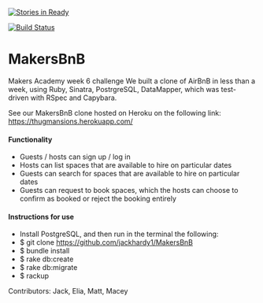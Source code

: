 [![Stories in Ready](https://badge.waffle.io/elibar-uk/MakersBnB.png?label=ready&title=Ready)](https://waffle.io/elibar-uk/MakersBnB)

[![Build Status](https://travis-ci.org/jackhardy1/MakersBnB.svg?branch=master)](https://travis-ci.org/jackhardy1/MakersBnB)

# MakersBnB
Makers Academy week 6 challenge
We built a clone of AirBnB in less than a week, using Ruby, Sinatra, PostrgreSQL, DataMapper, which was test-driven with RSpec and Capybara.

See our MakersBnB clone hosted on Heroku on the following link: https://thugmansions.herokuapp.com/

#### Functionality
- Guests / hosts can sign up / log in
- Hosts can list spaces that are available to hire on particular dates
- Guests can search for spaces that are available to hire on particular dates
- Guests can request to book spaces, which the hosts can choose to confirm as booked or reject the booking entirely

#### Instructions for use
- Install PostgreSQL, and then run in the terminal the following:
- $ git clone https://github.com/jackhardy1/MakersBnB
- $ bundle install
- $ rake db:create
- $ rake db:migrate
- $ rackup





Contributors: Jack, Elia, Matt, Macey
